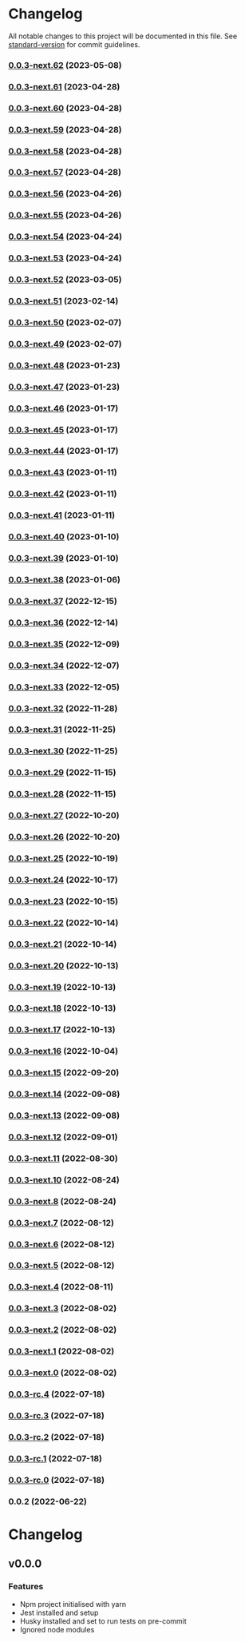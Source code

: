 # Changelog

All notable changes to this project will be documented in this file. See [standard-version](https://github.com/conventional-changelog/standard-version) for commit guidelines.

### [0.0.3-next.62](https://github.com/whpptjs/whppt-next/compare/v0.0.3-next.61...v0.0.3-next.62) (2023-05-08)

### [0.0.3-next.61](https://github.com/whpptjs/whppt-next/compare/v0.0.3-next.60...v0.0.3-next.61) (2023-04-28)

### [0.0.3-next.60](https://github.com/whpptjs/whppt-next/compare/v0.0.3-next.59...v0.0.3-next.60) (2023-04-28)

### [0.0.3-next.59](https://github.com/whpptjs/whppt-next/compare/v0.0.3-next.58...v0.0.3-next.59) (2023-04-28)

### [0.0.3-next.58](https://github.com/whpptjs/whppt-next/compare/v0.0.3-next.57...v0.0.3-next.58) (2023-04-28)

### [0.0.3-next.57](https://github.com/whpptjs/whppt-next/compare/v0.0.3-next.56...v0.0.3-next.57) (2023-04-28)

### [0.0.3-next.56](https://github.com/whpptjs/whppt-next/compare/v0.0.3-next.55...v0.0.3-next.56) (2023-04-26)

### [0.0.3-next.55](https://github.com/whpptjs/whppt-next/compare/v0.0.3-next.54...v0.0.3-next.55) (2023-04-26)

### [0.0.3-next.54](https://github.com/whpptjs/whppt-next/compare/v0.0.3-next.53...v0.0.3-next.54) (2023-04-24)

### [0.0.3-next.53](https://github.com/whpptjs/whppt-next/compare/v0.0.3-next.52...v0.0.3-next.53) (2023-04-24)

### [0.0.3-next.52](https://github.com/whpptjs/whppt-next/compare/v0.0.3-next.51...v0.0.3-next.52) (2023-03-05)

### [0.0.3-next.51](https://github.com/whpptjs/whppt-next/compare/v0.0.3-next.50...v0.0.3-next.51) (2023-02-14)

### [0.0.3-next.50](https://github.com/whpptjs/whppt-next/compare/v0.0.3-next.49...v0.0.3-next.50) (2023-02-07)

### [0.0.3-next.49](https://github.com/whpptjs/whppt-next/compare/v0.0.3-next.48...v0.0.3-next.49) (2023-02-07)

### [0.0.3-next.48](https://github.com/whpptjs/whppt-next/compare/v0.0.3-next.47...v0.0.3-next.48) (2023-01-23)

### [0.0.3-next.47](https://github.com/whpptjs/whppt-next/compare/v0.0.3-next.46...v0.0.3-next.47) (2023-01-23)

### [0.0.3-next.46](https://github.com/whpptjs/whppt-next/compare/v0.0.3-next.45...v0.0.3-next.46) (2023-01-17)

### [0.0.3-next.45](https://github.com/whpptjs/whppt-next/compare/v0.0.3-next.44...v0.0.3-next.45) (2023-01-17)

### [0.0.3-next.44](https://github.com/whpptjs/whppt-next/compare/v0.0.3-next.43...v0.0.3-next.44) (2023-01-17)

### [0.0.3-next.43](https://github.com/whpptjs/whppt-next/compare/v0.0.3-next.42...v0.0.3-next.43) (2023-01-11)

### [0.0.3-next.42](https://github.com/whpptjs/whppt-next/compare/v0.0.3-next.41...v0.0.3-next.42) (2023-01-11)

### [0.0.3-next.41](https://github.com/whpptjs/whppt-next/compare/v0.0.3-next.40...v0.0.3-next.41) (2023-01-11)

### [0.0.3-next.40](https://github.com/whpptjs/whppt-next/compare/v0.0.3-next.39...v0.0.3-next.40) (2023-01-10)

### [0.0.3-next.39](https://github.com/whpptjs/whppt-next/compare/v0.0.3-next.38...v0.0.3-next.39) (2023-01-10)

### [0.0.3-next.38](https://github.com/whpptjs/whppt-next/compare/v0.0.3-next.37...v0.0.3-next.38) (2023-01-06)

### [0.0.3-next.37](https://github.com/whpptjs/whppt-next/compare/v0.0.3-next.36...v0.0.3-next.37) (2022-12-15)

### [0.0.3-next.36](https://github.com/whpptjs/whppt-next/compare/v0.0.3-next.35...v0.0.3-next.36) (2022-12-14)

### [0.0.3-next.35](https://github.com/whpptjs/whppt-next/compare/v0.0.3-next.34...v0.0.3-next.35) (2022-12-09)

### [0.0.3-next.34](https://github.com/whpptjs/whppt-next/compare/v0.0.3-next.33...v0.0.3-next.34) (2022-12-07)

### [0.0.3-next.33](https://github.com/whpptjs/whppt-next/compare/v0.0.3-next.32...v0.0.3-next.33) (2022-12-05)

### [0.0.3-next.32](https://github.com/whpptjs/whppt-next/compare/v0.0.3-next.31...v0.0.3-next.32) (2022-11-28)

### [0.0.3-next.31](https://github.com/whpptjs/whppt-next/compare/v0.0.3-next.30...v0.0.3-next.31) (2022-11-25)

### [0.0.3-next.30](https://github.com/whpptjs/whppt-next/compare/v0.0.3-next.29...v0.0.3-next.30) (2022-11-25)

### [0.0.3-next.29](https://github.com/whpptjs/whppt-next/compare/v0.0.3-next.28...v0.0.3-next.29) (2022-11-15)

### [0.0.3-next.28](https://github.com/whpptjs/whppt-next/compare/v0.0.3-next.27...v0.0.3-next.28) (2022-11-15)

### [0.0.3-next.27](https://github.com/whpptjs/whppt-next/compare/v0.0.3-next.26...v0.0.3-next.27) (2022-10-20)

### [0.0.3-next.26](https://github.com/whpptjs/whppt-next/compare/v0.0.3-next.25...v0.0.3-next.26) (2022-10-20)

### [0.0.3-next.25](https://github.com/whpptjs/whppt-next/compare/v0.0.3-next.24...v0.0.3-next.25) (2022-10-19)

### [0.0.3-next.24](https://github.com/whpptjs/whppt-next/compare/v0.0.3-next.23...v0.0.3-next.24) (2022-10-17)

### [0.0.3-next.23](https://github.com/whpptjs/whppt-next/compare/v0.0.3-next.22...v0.0.3-next.23) (2022-10-15)

### [0.0.3-next.22](https://github.com/whpptjs/whppt-next/compare/v0.0.3-next.21...v0.0.3-next.22) (2022-10-14)

### [0.0.3-next.21](https://github.com/whpptjs/whppt-next/compare/v0.0.3-next.20...v0.0.3-next.21) (2022-10-14)

### [0.0.3-next.20](https://github.com/whpptjs/whppt-next/compare/v0.0.3-next.19...v0.0.3-next.20) (2022-10-13)

### [0.0.3-next.19](https://github.com/whpptjs/whppt-next/compare/v0.0.3-next.18...v0.0.3-next.19) (2022-10-13)

### [0.0.3-next.18](https://github.com/whpptjs/whppt-next/compare/v0.0.3-next.17...v0.0.3-next.18) (2022-10-13)

### [0.0.3-next.17](https://github.com/whpptjs/whppt-next/compare/v0.0.3-next.16...v0.0.3-next.17) (2022-10-13)

### [0.0.3-next.16](https://github.com/whpptjs/whppt-next/compare/v0.0.3-next.15...v0.0.3-next.16) (2022-10-04)

### [0.0.3-next.15](https://github.com/whpptjs/whppt-next/compare/v0.0.3-next.14...v0.0.3-next.15) (2022-09-20)

### [0.0.3-next.14](https://github.com/whpptjs/whppt-next/compare/v0.0.3-next.13...v0.0.3-next.14) (2022-09-08)

### [0.0.3-next.13](https://github.com/whpptjs/whppt-next/compare/v0.0.3-next.12...v0.0.3-next.13) (2022-09-08)

### [0.0.3-next.12](https://github.com/whpptjs/whppt-next/compare/v0.0.3-next.11...v0.0.3-next.12) (2022-09-01)

### [0.0.3-next.11](https://github.com/whpptjs/whppt-next/compare/v0.0.3-next.10...v0.0.3-next.11) (2022-08-30)

### [0.0.3-next.10](https://github.com/whpptjs/whppt-next/compare/v0.0.3-next.9...v0.0.3-next.10) (2022-08-24)

### [0.0.3-next.8](https://github.com/whpptjs/whppt-next/compare/v0.0.3-next.7...v0.0.3-next.8) (2022-08-24)

### [0.0.3-next.7](https://github.com/whpptjs/whppt-next/compare/v0.0.3-next.6...v0.0.3-next.7) (2022-08-12)

### [0.0.3-next.6](https://github.com/whpptjs/whppt-next/compare/v0.0.3-next.5...v0.0.3-next.6) (2022-08-12)

### [0.0.3-next.5](https://github.com/whpptjs/whppt-next/compare/v0.0.3-next.4...v0.0.3-next.5) (2022-08-12)

### [0.0.3-next.4](https://github.com/whpptjs/whppt-next/compare/v0.0.3-next.3...v0.0.3-next.4) (2022-08-11)

### [0.0.3-next.3](https://github.com/whpptjs/whppt-next/compare/v0.0.3-next.1...v0.0.3-next.3) (2022-08-02)

### [0.0.3-next.2](https://github.com/whpptjs/whppt-next/compare/v0.0.3-next.1...v0.0.3-next.2) (2022-08-02)

### [0.0.3-next.1](https://github.com/whpptjs/whppt-next/compare/v0.0.3-next.0...v0.0.3-next.1) (2022-08-02)

### [0.0.3-next.0](https://github.com/whpptjs/whppt-next/compare/v0.0.3-rc.4...v0.0.3-next.0) (2022-08-02)

### [0.0.3-rc.4](https://github.com/whpptjs/whppt-next/compare/v0.0.3-rc.3...v0.0.3-rc.4) (2022-07-18)

### [0.0.3-rc.3](https://github.com/whpptjs/whppt-next/compare/v0.0.3-rc.2...v0.0.3-rc.3) (2022-07-18)

### [0.0.3-rc.2](https://github.com/whpptjs/whppt-next/compare/v0.0.3-rc.1...v0.0.3-rc.2) (2022-07-18)

### [0.0.3-rc.1](https://github.com/whpptjs/whppt-next/compare/v0.0.3-rc.0...v0.0.3-rc.1) (2022-07-18)

### [0.0.3-rc.0](https://github.com/whpptjs/whppt-next/compare/v0.0.2...v0.0.3-rc.0) (2022-07-18)

### 0.0.2 (2022-06-22)

# Changelog

## v0.0.0

### Features

- Npm project initialised with yarn
- Jest installed and setup
- Husky installed and set to run tests on pre-commit
- Ignored node modules
